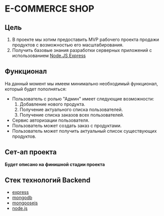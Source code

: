 # E-COMMERCE SHOP

## Цель
1. В проекте мы хотим предоставить MVP рабочего проекта продажи продуктов с возможностью его масштабирования.
2. Получить базовые знания разработки серверных приложений с использованием [Node.JS](https://nodejs.org/ru),[Express](https://expressjs.com/)

## Функционал
На данный момент мы имеем минимально необходимый функционал, который будет пополняться:

- Пользователь с ролью "Админ" имеет следующие возможности:
  1. Добавление нового продукта.
  2. Получение актуального списка пользователей.
  3. Получение списка заказов всех пользователей.
- Сервис авторизации пользователя.
- Пользователь может создать заказ с продуктами.
- Пользователь может получить актуальный список существующих продуктов.

## Сет-ап проекта
**Будет описано на финишной стадии проекта**

## Стек технологий Backend
- [express](https://expressjs.com/)
- [mongodb](https://www.mongodb.com/)
- [mongoosejs](https://mongoosejs.com/)
- [node.js](https://nodejs.org/ru)